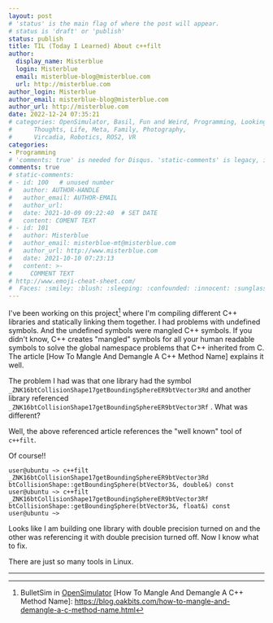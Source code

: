 ```yaml
---
layout: post
# 'status' is the main flag of where the post will appear.
# status is 'draft' or 'publish'
status: publish
title: TIL (Today I Learned) About c++filt
author:
  display_name: Misterblue
  login: Misterblue
  email: misterblue-blog@misterblue.com
  url: http://misterblue.com
author_login: Misterblue
author_email: misterblue-blog@misterblue.com
author_url: http://misterblue.com
date: 2022-12-24 07:35:21
# categories: OpenSimulator, Basil, Fun and Weird, Programming, LookingGlass, Travel
#      Thoughts, Life, Meta, Family, Photography,
#      Vircadia, Robotics, ROS2, VR
categories:
- Programming
# 'comments: true' is needed for Disqus. 'static-comments' is legacy, imbedded comments.
comments: true
# static-comments:
# - id: 100   # unused number
#   author: AUTHOR-HANDLE
#   author_email: AUTHOR-EMAIL
#   author_url:
#   date: 2021-10-09 09:22:40  # SET DATE
#   content: COMENT TEXT
# - id: 101
#   author: Misterblue
#   author_email: misterblue-mt@misterblue.com
#   author_url: http://www.misterblue.com
#   date: 2021-10-10 07:23:13
#   content: >-
#     COMMENT TEXT
# http://www.emoji-cheat-sheet.com/
#  Faces: :smiley: :blush: :sleeping: :confounded: :innocent: :sunglasses: :sleepy:
---
```

I've been working on this project[^1] where I'm compiling different C++ libraries
and statically linking them together.
I had problems with undefined symbols.
And the undefined symbols were mangled C++ symbols.
If you didn't know, C++ creates "mangled" symbols for all your human readable
symbols to solve the global namespace problems that C++ inherited from C.
The article [How To Mangle And Demangle A C++ Method Name] explains it well.

The problem I had was that one library had the symbol 
`_ZNK16btCollisionShape17getBoundingSphereER9btVector3Rd`
and another library referenced
`_ZNK16btCollisionShape17getBoundingSphereER9btVector3Rf`
.
What was different?

Well, the above referenced article references the "well known" tool of `c++filt`.

Of course!!

```
user@ubuntu ~> c++filt _ZNK16btCollisionShape17getBoundingSphereER9btVector3Rd
btCollisionShape::getBoundingSphere(btVector3&, double&) const
user@ubuntu ~> c++filt _ZNK16btCollisionShape17getBoundingSphereER9btVector3Rf
btCollisionShape::getBoundingSphere(btVector3&, float&) const
user@ubuntu ~>
```

Looks like I am building one library with double precision turned on
and the other was referencing it with double precision turned off.
Now I know what to fix.

There are just so many tools in Linux.

---

[^1]: BulletSim in [OpenSimulator](http://opensimulator.org)
[How To Mangle And Demangle A C++ Method Name]: https://blog.oakbits.com/how-to-mangle-and-demangle-a-c-method-name.html
